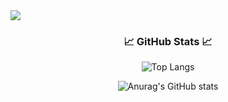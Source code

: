 <img src="https://capsule-render.vercel.app/api?type=wave&color=auto&height=200&section=header&text=Sieon%20Keum&fontSize=50" />

<h3 align="center">📈 GitHub Stats 📈</h3>

<div align="center">
  
  ![Top Langs](https://github-readme-stats.vercel.app/api/top-langs/?username=Comeoksal&layout=compact)

  ![Anurag's GitHub stats](https://github-readme-stats.vercel.app/api?username=anuraghazra&show_icons=true&theme=radical)
  
</div>
